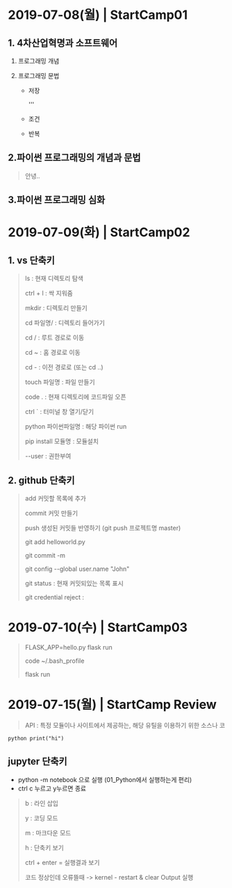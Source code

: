# 2019-07-08(월) | StartCamp01

## 1. 4차산업혁명과 소프트웨어

 1. 프로그래밍 개념

 2. 프로그래밍 문법

    - 저장

      '''

    - 조건

    - 반복

## 2.파이썬 프로그래밍의 개념과 문법

> 안녕..



## 3.파이썬 프로그래밍 심화





# 2019-07-09(화) | StartCamp02

## 1. vs 단축키

>ls : 현재 디렉토리 탐색
>
>ctrl + l : 싹 지워줌
>
>mkdir : 디렉토리 만들기
>
>cd 파일명/ : 디렉토리 들어가기
>
>cd / : 루트 경로로 이동
>
>cd ~ : 홈 경로로 이동
>
>cd - : 이전 경로로 (또는 cd ..)
>
>touch 파일명 : 파일 만들기
>
>code . : 현재 디렉토리에 코드파일 오픈
>
>ctrl ` : 터미널 창 열기/닫기
>
>python 파이썬파일명 : 해당 파이썬 run
>
>pip install 모듈명 : 모듈설치
>
>--user : 권한부여

## 2. github 단축키

> add	 커밋할 목록에 추가
>
> commit 	커밋 만들기
>
> push 	생성된 커밋들 반영하기 (git push 프로젝트명 master)
>
> git add helloworld.py 
>
> git commit -m
>
> git config --global user.name "John"
>
> git status : 현재 커밋되있는 목록 표시
>
> git credential reject : 



# 2019-07-10(수) | StartCamp03

> FLASK_APP=hello.py flask run
>
> code ~/.bash_profile
>
> flask run

# 2019-07-15(월) | StartCamp Review

>API : 특정 모듈이나 사이트에서 제공하는, 해당 유틸을 이용하기 위한 소스나 코



`python print("hi")`



## jupyter 단축키

- python -m notebook 으로 실행 (01_Python에서 실행하는게 편리)
- ctrl c 누르고 y누르면 종료



>b : 라인 삽입
>
>y : 코딩 모드
>
>m : 마크다운 모드
>
>h : 단축키 보기
>
>ctrl + enter = 실행결과 보기
>
>코드 정상인데 오류뜰때 -> kernel - restart & clear Output 실행



